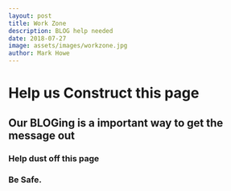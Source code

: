 ```yaml
---
layout: post
title: Work Zone
description: BLOG help needed
date: 2018-07-27
image: assets/images/workzone.jpg
author: Mark Howe
---
```


# Help us Construct this page
## Our BLOGing is a important way to get the message out
### Help dust off this page
### Be Safe. 